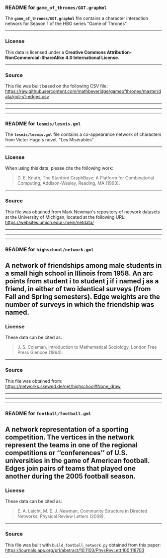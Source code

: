 ### README for `game_of_thrones/GOT.graphml`

The **`game_of_thrones/GOT.graphml`** file contains a character interaction network for Season 1 of the HBO series "Game of Thrones".

---

### License

This data is licensed under a **Creative Commons Attribution-NonCommercial-ShareAlike 4.0 International License**.

---

### Source

This file was built based on the following CSV file:
https://raw.githubusercontent.com/mathbeveridge/gameofthrones/master/data/got-s1-edges.csv

---
---
---

### README for `lesmis/lesmis.gml`

The **`lesmis/lesmis.gml`** file contains a co-appearance network of characters from Victor Hugo's novel, "Les Misérables".

---

### License

When using this data, please cite the following work:
> D. E. Knuth, The Stanford GraphBase: A Platform for Combinatorial Computing, Addison-Wesley, Reading, MA (1993).

---

### Source

This file was obtained from Mark Newman's repository of network datasets at the University of Michigan, located at the following URL:
https://websites.umich.edu/~mejn/netdata/

---
---
---

### README for `highschool/network.gml`

A network of friendships among male students in a small high school in Illinois from 1958. An arc points from student i to student j if i named j as a friend, in either of two identical surveys (from Fall and Spring semesters). Edge weights are the number of surveys in which the friendship was named.
---

### License
These data can be cited as:

> J. S. Coleman, Introduction to Mathematical Sociology, London Free Press Glencoe (1964).

---

### Source

This file was obtained from:
https://networks.skewed.de/net/highschool#None_draw

---
---
---

### README for `football/football.gml`

A network representation of a sporting competition. The vertices in the network represent the teams in one of the regional competitions or ‘‘conferences’’ of U.S. universities in the game of American football. Edges join pairs of teams that played one another during the 2005 football season. 
---

### License
These data can be cited as:

> E. A. Leicht, M. E. J. Newman, Community Structure in Directed Networks, Physical Review Letters (2008).

---

### Source

This file was built with `build_football_network.py` obtained from this paper:
https://journals.aps.org/prl/abstract/10.1103/PhysRevLett.100.118703
